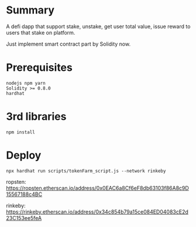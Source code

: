 # Summary
A defi dapp that support stake, unstake, get user total value, issue reward to users that stake on platform.

Just implement smart contract part by Solidity now.

# Prerequisites
    nodejs npm yarn
    Solidity >= 0.8.0
    hardhat


# 3rd libraries
    npm install

# Deploy
    npx hardhat run scripts/tokenFarm_script.js --network rinkeby

ropsten: https://ropsten.etherscan.io/address/0x0EAC6a8Cf6eF8db63103f86A8c9D15567188c4BC

rinkeby: https://rinkeby.etherscan.io/address/0x34c854b79a15ce084ED04083cE2d23C153ee5feA

